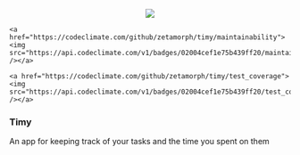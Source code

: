 <p align="center">
    <a href="https://circleci.com/gh/zetamorph/timy/tree/feature%2Fcircle-ci"><img src="https://circleci.com/gh/zetamorph/timy/tree/feature%2Fcircle-ci.svg?style=svg" /></a>

    <a href="https://codeclimate.com/github/zetamorph/timy/maintainability"><img src="https://api.codeclimate.com/v1/badges/02004cef1e75b439ff20/maintainability" /></a>

    <a href="https://codeclimate.com/github/zetamorph/timy/test_coverage"><img src="https://api.codeclimate.com/v1/badges/02004cef1e75b439ff20/test_coverage" /></a>
</p>

### Timy ###
An app for keeping track of your tasks and the time you spent on them